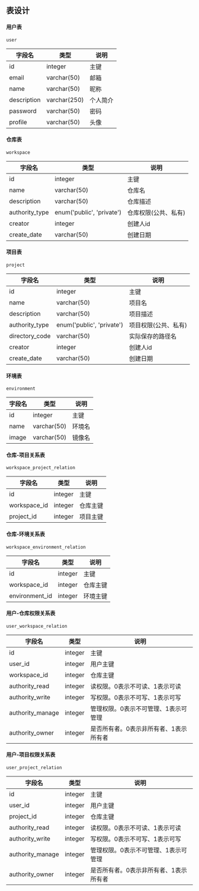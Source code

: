 ## 表设计

#### 用户表

`user`

| 字段名      | 类型         | 说明     |
| ----------- | ------------ | -------- |
| id          | integer      | 主键     |
| email       | varchar(50)  | 邮箱     |
| name        | varchar(50)  | 昵称     |
| description | varchar(250) | 个人简介 |
| password    | varchar(50)  | 密码     |
| profile     | varchar(50)  | 头像     |

#### 仓库表

`workspace`

| 字段名         | 类型                      | 说明                 |
| -------------- | ------------------------- | -------------------- |
| id             | integer                   | 主键                 |
| name           | varchar(50)               | 仓库名               |
| description    | varchar(50)               | 仓库描述             |
| authority_type | enum('public', 'private') | 仓库权限(公共、私有) |
| creator        | integer                   | 创建人id             |
| create_date    | varchar(50)               | 创建日期             |

#### 项目表

`project`

| 字段名         | 类型                      | 说明                 |
| -------------- | ------------------------- | -------------------- |
| id             | integer                   | 主键                 |
| name           | varchar(50)               | 项目名               |
| description    | varchar(50)               | 项目描述             |
| authority_type | enum('public', 'private') | 项目权限(公共、私有) |
| directory_code | varchar(50)               | 实际保存的路径名     |
| creator        | integer                   | 创建人id             |
| create_date    | varchar(50)               | 创建日期             |

#### 环境表

`environment`

| 字段名 | 类型        | 说明   |
| ------ | ----------- | ------ |
| id     | integer     | 主键   |
| name   | varchar(50) | 环境名 |
| image  | varchar(50) | 镜像名 |

#### 仓库-项目关系表

`workspace_project_relation`

| 字段名       | 类型    | 说明     |
| ------------ | ------- | -------- |
| id           | integer | 主键     |
| workspace_id | integer | 仓库主键 |
| project_id   | integer | 项目主键 |

#### 仓库-环境关系表

`workspace_environment_relation`

| 字段名         | 类型    | 说明     |
| -------------- | ------- | -------- |
| id             | integer | 主键     |
| workspace_id   | integer | 仓库主键 |
| environment_id | integer | 环境主键 |

#### 用户-仓库权限关系表

`user_workspace_relation`

| 字段名           | 类型    | 说明                                   |
| ---------------- | ------- | -------------------------------------- |
| id               | integer | 主键                                   |
| user_id          | integer | 用户主键                               |
| workspace_id     | integer | 仓库主键                               |
| authority_read   | integer | 读权限。0表示不可读、1表示可读         |
| authority_write  | integer | 写权限。0表示不可写、1表示可写         |
| authority_manage | integer | 管理权限。0表示不可管理、1表示可管理   |
| authority_owner  | integer | 是否所有者。0表示非所有者、1表示所有者 |

#### 用户-项目权限关系表

`user_project_relation`

| 字段名           | 类型    | 说明                                   |
| ---------------- | ------- | -------------------------------------- |
| id               | integer | 主键                                   |
| user_id          | integer | 用户主键                               |
| project_id       | integer | 仓库主键                               |
| authority_read   | integer | 读权限。0表示不可读、1表示可读         |
| authority_write  | integer | 写权限。0表示不可写、1表示可写         |
| authority_manage | integer | 管理权限。0表示不可管理、1表示可管理   |
| authority_owner  | integer | 是否所有者。0表示非所有者、1表示所有者 |

